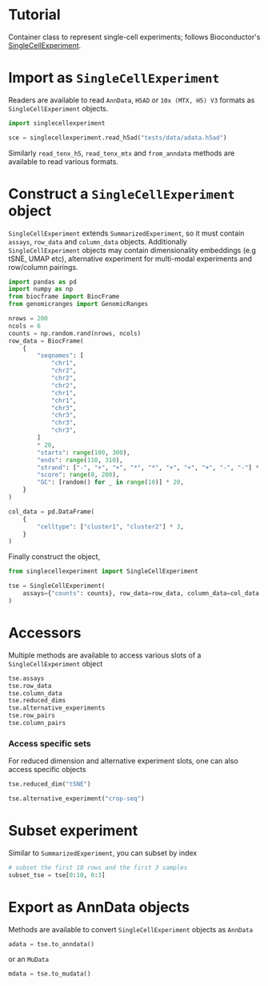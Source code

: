 # Tutorial

Container class to represent single-cell experiments; follows Bioconductor's [SingleCellExperiment](https://bioconductor.org/packages/release/bioc/html/SingleCellExperiment.html).

# Import as `SingleCellExperiment`

Readers are available to read `AnnData`, `H5AD` or `10x (MTX, H5) V3` formats as `SingleCellExperiment` objects.

```python
import singlecellexperiment

sce = singlecellexperiment.read_h5ad("tests/data/adata.h5ad")
```

Similarly `read_tenx_h5`, `read_tenx_mtx` and `from_anndata` methods are  available to read various formats.

# Construct a `SingleCellExperiment` object

`SingleCellExperiment` extends `SummarizedExperiment`, so it must contain `assays`, `row_data` and `column_data` objects. Additionally
`SingleCellExperiment` objects may contain dimensionality embeddings (e.g tSNE, UMAP etc), alternative experiment for multi-modal experiments and row/column pairings.

```python
import pandas as pd
import numpy as np
from biocframe import BiocFrame
from genomicranges import GenomicRanges

nrows = 200
ncols = 6
counts = np.random.rand(nrows, ncols)
row_data = BiocFrame(
    {
        "seqnames": [
            "chr1",
            "chr2",
            "chr2",
            "chr2",
            "chr1",
            "chr1",
            "chr3",
            "chr3",
            "chr3",
            "chr3",
        ]
        * 20,
        "starts": range(100, 300),
        "ends": range(110, 310),
        "strand": ["-", "+", "+", "*", "*", "+", "+", "+", "-", "-"] * 20,
        "score": range(0, 200),
        "GC": [random() for _ in range(10)] * 20,
    }
)

col_data = pd.DataFrame(
    {
        "celltype": ["cluster1", "cluster2"] * 3,
    }
)
```

Finally construct the object,

```python
from singlecellexperiment import SingleCellExperiment

tse = SingleCellExperiment(
    assays={"counts": counts}, row_data=row_data, column_data=col_data
)
```

# Accessors

Multiple methods are available to access various slots of a `SingleCellExperiment` object

```python
tse.assays
tse.row_data
tse.column_data
tse.reduced_dims
tse.alternative_experiments
tse.row_pairs
tse.column_pairs
```

### Access specific sets

For reduced dimension and alternative experiment slots, one can also access specific objects

```python
tse.reduced_dim("tSNE")

tse.alternative_experiment("crop-seq")
```

# Subset experiment

Similar to `SummarizedExperiment`, you can subset by index

```python
# subset the first 10 rows and the first 3 samples
subset_tse = tse[0:10, 0:3]
```

# Export as AnnData objects

Methods are available to convert `SingleCellExperiment` objects as `AnnData`

```python
adata = tse.to_anndata()
```

or an `MuData`

```python
mdata = tse.to_mudata()
```
